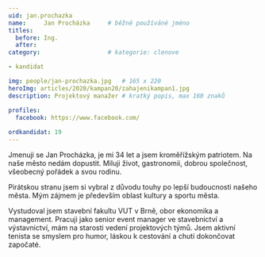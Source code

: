 ```yaml
---
uid: jan.prochazka
name:     Jan Procházka 	# běžně používáné jméno
titles:
  before: Ing.
  after:
category:                   # kategorie: clenove

- kandidat

img: people/jan-prochazka.jpg   # 165 x 220
heroImg: articles/2020/kampan20/zahajenikampan1.jpg
description: Projektový manažer # kratký popis, max 160 znaků

profiles:
  facebook: https://www.facebook.com/
  
ordkandidat: 19
---
```


Jmenuji se Jan Procházka, je mi 34 let a jsem kroměřížským patriotem. Na naše město nedám dopustit. Miluji život, gastronomii, dobrou společnost, všeobecný pořádek a svou rodinu.

Pirátskou stranu jsem si vybral z důvodu touhy po lepší budoucnosti našeho města. Mým zájmem je především oblast kultury a sportu města.

Vystudoval jsem stavební fakultu VUT v Brně, obor ekonomika a management. Pracuji jako senior event manager ve stavebnictví a výstavnictví, mám na starosti vedení projektových týmů. 
Jsem aktivní tenista se smyslem pro humor, láskou k cestování a chutí dokončovat započaté.
